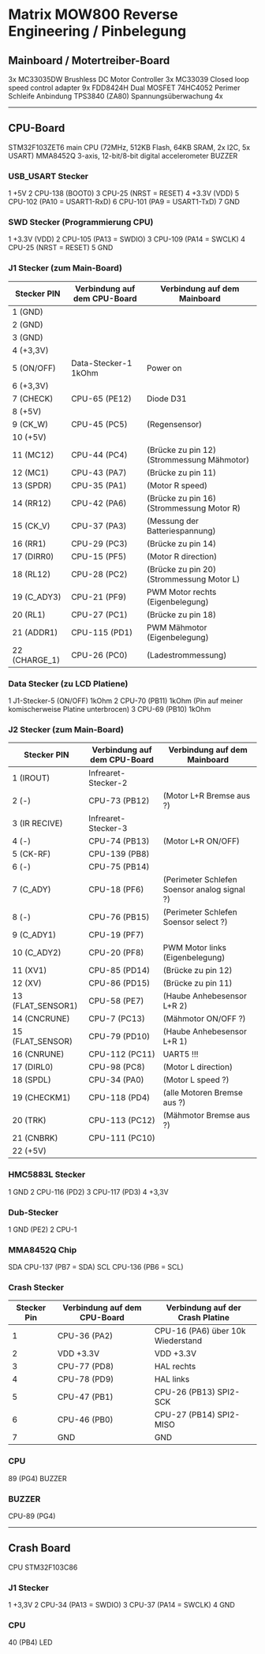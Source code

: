 # Matrix MOW800 Reverse Engineering / Pinbelegung

## Mainboard / Motertreiber-Board
3x MC33035DW 	Brushless DC Motor Controller
3x MC33039 		Closed loop speed control adapter
9x FDD8424H 	Dual MOSFET
74HC4052		Perimer Schleife Anbindung
TPS3840 (ZA80)	Spannungsüberwachung 4x

---------------
## CPU-Board
STM32F103ZET6	main CPU (72MHz, 512KB Flash, 64KB SRAM, 2x I2C, 5x USART)
MMA8452Q		3-axis, 12-bit/8-bit digital accelerometer
BUZZER

### USB_USART Stecker
1 +5V
2 CPU-138 (BOOT0) 
3 CPU-25  (NRST = RESET) 
4 +3.3V (VDD)
5 CPU-102 (PA10 = USART1-RxD)
6 CPU-101 (PA9  = USART1-TxD)
7 GND

### SWD Stecker (Programmierung CPU)
1 +3.3V (VDD)
2 CPU-105 (PA13 = SWDIO)
3 CPU-109 (PA14 = SWCLK)
4 CPU-25 (NRST = RESET)
5 GND

### J1 Stecker (zum Main-Board)
| Stecker PIN | Verbindung auf dem CPU-Board | Verbindung auf dem Mainboard |
|-------------|------------------------------|------------------------------|
| 1  (GND)    |   |   |
| 2  (GND)    |   |   |
| 3  (GND)    |   |   |
| 4  (+3,3V)  |   |   |
| 5  (ON/OFF) | Data-Stecker-1 1kOhm | Power on |
| 6  (+3,3V)  |   |   |
| 7  (CHECK)  | CPU-65 (PE12) |	Diode D31     |
| 8	 (+5V)    |   |   |
| 9	 (CK_W)   | CPU-45 (PC5)  |	(Regensensor) |
| 10 (+5V)    |   |   |
| 11 (MC12)	  |	CPU-44 (PC4)  |	(Brücke zu pin 12) (Strommessung Mähmotor) |
| 12 (MC1)	  |	CPU-43 (PA7)  |	(Brücke zu pin 11) |
| 13 (SPDR)   |	CPU-35 (PA1)  |	(Motor R speed)    |
| 14 (RR12)	  | CPU-42 (PA6)  |	(Brücke zu pin 16) (Strommessung Motor R) |
| 15 (CK_V)   |	CPU-37 (PA3)  |	(Messung der Batteriespannung) |
| 16 (RR1)    |	CPU-29 (PC3)  |	(Brücke zu pin 14) |
| 17 (DIRR0)  |	CPU-15 (PF5)  |	(Motor R direction) |
| 18 (RL12)	  |	CPU-28 	(PC2) |	(Brücke zu pin 20) (Strommessung Motor L) |
| 19 (C_ADY3) |	CPU-21 (PF9)  |	PWM Motor rechts (Eigenbelegung) |
| 20 (RL1)	  |	CPU-27 (PC1)  |	(Brücke zu pin 18) |
| 21 (ADDR1)  |	CPU-115 (PD1) |	PWM Mähmotor (Eigenbelegung) |
| 22 (CHARGE_1) | CPU-26 (PC0) | (Ladestrommessung) |

### Data Stecker (zu LCD Platiene)
1 	J1-Stecker-5 (ON/OFF) 1kOhm
2	CPU-70	(PB11) 	1kOhm (Pin auf meiner komischerweise Platine unterbrocen)
3	CPU-69	(PB10)	1kOhm

### J2 Stecker (zum Main-Board)
| Stecker PIN       | Verbindung auf dem CPU-Board | Verbindung auf dem Mainboard |
|-------------------|---|---|
| 1	 (IROUT)        | Infrearet-Stecker-2 |
| 2	 (-)	        | CPU-73 (PB12) | (Motor L+R Bremse aus ?) |
| 3	 (IR RECIVE)    | Infrearet-Stecker-3 |
| 4	 (-)		    | CPU-74 (PB13) | (Motor L+R ON/OFF) |
| 5	 (CK-RF)        | CPU-139 (PB8) |  |
| 6	 (-)		    | CPU-75 (PB14) |  |				(Perimeter Schlefen Soensor select ?) |
| 7	 (C_ADY)	    | CPU-18 (PF6) | (Perimeter Schlefen Soensor analog signal ?) |
| 8	 (-)		    | CPU-76 (PB15) | (Perimeter Schlefen Soensor select ?) |
| 9	 (C_ADY1)	    | CPU-19 (PF7) |  |				 
| 10 (C_ADY2)	    | CPU-20 (PF8) | PWM Motor links (Eigenbelegung) |
| 11 (XV1)		    | CPU-85 (PD14) | (Brücke zu pin 12) | Spannungsversorgung über Ladestation ist AN |
| 12 (XV)		    | CPU-86 (PD15)	| (Brücke zu pin 11) |
| 13 (FLAT_SENSOR1) | CPU-58 (PE7)	| (Haube Anhebesensor L+R 2) |
| 14 (CNCRUNE)	    | CPU-7	(PC13)  | (Mähmotor ON/OFF ?) |
| 15 (FLAT_SENSOR)	| CPU-79 (PD10)	| (Haube Anhebesensor L+R 1) |
| 16 (CNRUNE)		| CPU-112 (PC11) | UART5 !!! |
| 17 (DIRL0)		| CPU-98 (PC8)	 | (Motor L direction) |
| 18 (SPDL)			| CPU-34 (PA0)	 | (Motor L speed ?) |
| 19 (CHECKM1)		| CPU-118 (PD4)	 | (alle Motoren Bremse aus ?) |
| 20 (TRK)			| CPU-113 (PC12) | (Mähmotor Bremse aus ?) |
| 21 (CNBRK)		| CPU-111 (PC10) |  |
| 22 (+5V)          |                |  |


### HMC5883L Stecker
1 GND
2 CPU-116 (PD2)
3 CPU-117 (PD3)
4 +3,3V

### Dub-Stecker
1 GND (PE2)
2 CPU-1

### MMA8452Q Chip
SDA CPU-137  (PB7 = SDA)
SCL CPU-136  (PB6 = SCL)

### Crash Stecker
| Stecker Pin | Verbindung auf dem CPU-Board | Verbindung auf der Crash Platine |
|-------------|------------------------------|---|
| 1 | CPU-36 (PA2) | CPU-16 (PA6) über 10k Wiederstand
| 2 | VDD +3.3V | VDD +3.3V
| 3 | CPU-77 (PD8) | HAL rechts
| 4 | CPU-78 (PD9) | HAL links
| 5 | CPU-47 (PB1) | CPU-26 (PB13) SPI2-SCK
| 6 | CPU-46 (PB0) | CPU-27 (PB14) SPI2-MISO
| 7 | GND | GND

### CPU
89 (PG4)  BUZZER

### BUZZER
CPU-89  (PG4)


---------------
## Crash Board
CPU STM32F103C86

### J1 Stecker
1 +3,3V
2 CPU-34 (PA13 = SWDIO)
3 CPU-37 (PA14 = SWCLK)
4 GND

### CPU 
40 (PB4)  LED


